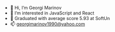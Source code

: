- 👋 Hi, I’m Georgi Marinov 
- 👀 I’m interested in JavaScript and React
- 🌱 Graduated with average score 5.93 at SoftUn
- 📫 georgimarinov1990@yahoo.com
